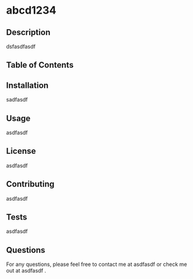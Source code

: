 # abcd1234
  ## Description
  dsfasdfasdf
  ## Table of Contents
  ## Installation
  sadfasdf
  ## Usage
  asdfasdf
  ## License
  asdfasdf
  ## Contributing
  asdfasdf
  ## Tests
  asdfasdf
  ## Questions
  For any questions, please feel free to contact me at asdfasdf or check me out at asdfasdf .
